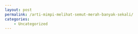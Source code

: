 ```yaml
---
layout: post
permalink: /arti-mimpi-melihat-semut-merah-banyak-sekali/
categories:
    - Uncategorized
---
```


